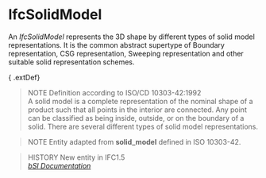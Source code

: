 IfcSolidModel
=============
An _IfcSolidModel_ represents the 3D shape by different types of solid model
representations. It is the common abstract supertype of Boundary
representation, CSG representation, Sweeping representation and other suitable
solid representation schemes.  
  
{ .extDef}  
> NOTE  Definition according to ISO/CD 10303-42:1992  
> A solid model is a complete representation of the nominal shape of a product
> such that all points in the interior are connected. Any point can be
> classified as being inside, outside, or on the boundary of a solid. There
> are several different types of solid model representations.  
  
> NOTE  Entity adapted from **solid_model** defined in ISO 10303-42.  
  
> HISTORY  New entity in IFC1.5  
[ _bSI
Documentation_](https://standards.buildingsmart.org/IFC/DEV/IFC4_2/FINAL/HTML/schema/ifcgeometricmodelresource/lexical/ifcsolidmodel.htm)


